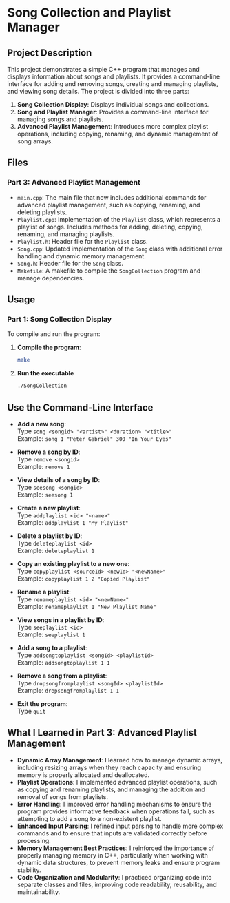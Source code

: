 # Song Collection and Playlist Manager

## Project Description
This project demonstrates a simple C++ program that manages and displays information about songs and playlists. It provides a command-line interface for adding and removing songs, creating and managing playlists, and viewing song details. The project is divided into three parts:

1. **Song Collection Display**: Displays individual songs and collections.
2. **Song and Playlist Manager**: Provides a command-line interface for managing songs and playlists.
3. **Advanced Playlist Management**: Introduces more complex playlist operations, including copying, renaming, and dynamic management of song arrays.

## Files
### Part 3: Advanced Playlist Management
- `main.cpp`: The main file that now includes additional commands for advanced playlist management, such as copying, renaming, and deleting playlists.
- `Playlist.cpp`: Implementation of the `Playlist` class, which represents a playlist of songs. Includes methods for adding, deleting, copying, renaming, and managing playlists.
- `Playlist.h`: Header file for the `Playlist` class.
- `Song.cpp`: Updated implementation of the `Song` class with additional error handling and dynamic memory management.
- `Song.h`: Header file for the `Song` class.
- `Makefile`: A makefile to compile the `SongCollection` program and manage dependencies.

## Usage
### Part 1: Song Collection Display
To compile and run the program:
1. **Compile the program**:
   ```bash
   make
   ```
2. **Run the executable**
    ```bash
    ./SongCollection
    ```
## Use the Command-Line Interface

- **Add a new song**:  
  Type `song <songid> "<artist>" <duration> "<title>"`  
  Example: `song 1 "Peter Gabriel" 300 "In Your Eyes"`

- **Remove a song by ID**:  
  Type `remove <songid>`  
  Example: `remove 1`

- **View details of a song by ID**:  
  Type `seesong <songid>`  
  Example: `seesong 1`

- **Create a new playlist**:  
  Type `addplaylist <id> "<name>"`  
  Example: `addplaylist 1 "My Playlist"`

- **Delete a playlist by ID**:  
  Type `deleteplaylist <id>`  
  Example: `deleteplaylist 1`

- **Copy an existing playlist to a new one**:  
  Type `copyplaylist <sourceId> <newId> "<newName>"`  
  Example: `copyplaylist 1 2 "Copied Playlist"`

- **Rename a playlist**:  
  Type `renameplaylist <id> "<newName>"`  
  Example: `renameplaylist 1 "New Playlist Name"`

- **View songs in a playlist by ID**:  
  Type `seeplaylist <id>`  
  Example: `seeplaylist 1`

- **Add a song to a playlist**:  
  Type `addsongtoplaylist <songId> <playlistId>`  
  Example: `addsongtoplaylist 1 1`

- **Remove a song from a playlist**:  
  Type `dropsongfromplaylist <songId> <playlistId>`  
  Example: `dropsongfromplaylist 1 1`

- **Exit the program**:  
  Type `quit`

## What I Learned in Part 3: Advanced Playlist Management

- **Dynamic Array Management**: I learned how to manage dynamic arrays, including resizing arrays when they reach capacity and ensuring memory is properly allocated and deallocated.
- **Playlist Operations**: I implemented advanced playlist operations, such as copying and renaming playlists, and managing the addition and removal of songs from playlists.
- **Error Handling**: I improved error handling mechanisms to ensure the program provides informative feedback when operations fail, such as attempting to add a song to a non-existent playlist.
- **Enhanced Input Parsing**: I refined input parsing to handle more complex commands and to ensure that inputs are validated correctly before processing.
- **Memory Management Best Practices**: I reinforced the importance of properly managing memory in C++, particularly when working with dynamic data structures, to prevent memory leaks and ensure program stability.
- **Code Organization and Modularity**: I practiced organizing code into separate classes and files, improving code readability, reusability, and maintainability.